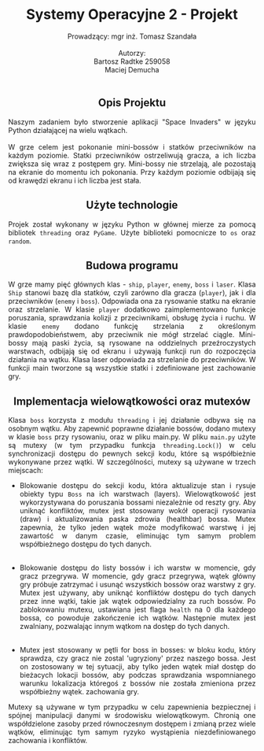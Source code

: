 # <center > Systemy Operacyjne 2 - Projekt </center>

<div style="text-align: center;"> Prowadzący: mgr inż. Tomasz Szandała </div> <br>
<div style="text-align: center;"> Autorzy:</div> 
<div style="text-align: center;"> Bartosz Radtke 259058 </div>  
<div style="text-align: center;"> Maciej Demucha </div>  <br>


<div style="text-align: center;"><h2> Opis Projektu</h2></div>

<div style="text-align: justify">
Naszym zadaniem było stworzenie aplikacji "Space Invaders" w języku Python działającej na wielu wątkach.</div> <br>

<div style="text-align: justify">
W grze celem jest pokonanie mini-bossów i statków przeciwników na każdym poziomie. Statki przeciwników ostrzeliwują gracza, a ich liczba zwiększa się wraz z postępem gry. Mini-bossy nie strzelają, ale pozostają na ekranie do momentu ich pokonania. Przy każdym poziomie odbijają się od krawędzi ekranu i ich liczba jest stała.</div>

<div style="text-align: center;"> <h2>Użyte technologie </h2></div>

<div style="text-align: justify">

Projek został wykonany w języku Python w głównej mierze za pomocą bibliotek `threading` oraz `PyGame`. Użyte biblioteki
pomocnicze to `os` oraz `random`.

</div>

<div style="text-align: center;"> <h2> Budowa programu </h2> </div>

<div style="text-align: justify">

W grze mamy pięć głównych klas - `ship`, `player`, `enemy`, `boss` i `laser`. Klasa `Ship` stanowi bazę dla statków,
czyli zarówno
dla gracza (`player`), jak i dla przeciwników (`enemy` i `boss`). Odpowiada ona za rysowanie statku na ekranie oraz
strzelanie. W klasie `player` dodatkowo zaimplementowano funkcje poruszania, sprawdzania kolizji z przeciwnikami,
obsługę
życia i ruchu. W klasie `enemy` dodano funkcję strzelania z określonym prawdopodobieństwem, aby przeciwnik nie mógł
strzelać ciągle.
Mini-bossy mają paski życia, są rysowane na oddzielnych przeźroczystych warstwach, odbijają się od ekranu i używają
funkcji run do rozpoczęcia działania na wątku. Klasa laser odpowiada za strzelanie do przeciwników.
W funkcji main tworzone są wszystkie statki i zdefiniowane jest zachowanie gry.

<div style="text-align: center;"> <h2> Implementacja wielowątkowości oraz mutexów</h2> </div>

Klasa `boss` korzysta z modułu `threading` i jej działanie odbywa się na osobnym wątku.
Aby zapewnić poprawne działanie bossów, dodano mutexy w klasie `boss` przy rysowaniu, oraz w pliku main.py.
W pliku `main.py` użyte są mutexy (w tym przypadku funkcja `threading.Lock()`) w celu synchronizacji dostępu do pewnych
sekcji kodu, które są współbieżnie wykonywane przez wątki. W szczególności, mutexy są używane w trzech miejscach:

- Blokowanie dostępu do sekcji kodu, która aktualizuje stan i rysuje obiekty typu `Boss` na ich warstwach (layers).
  Wielowątkowość jest wykorzystywana do poruszania bossami niezależnie od reszty gry. Aby uniknąć konfliktów, mutex jest
  stosowany wokół operacji rysowania (draw) i aktualizowania paska zdrowia (healthbar) bossa. Mutex zapewnia, że tylko
  jeden wątek może modyfikować warstwę i jej zawartość w danym czasie, eliminując tym samym problem współbieżnego
  dostępu do tych danych.<br><br>

- Blokowanie dostępu do listy bossów i ich warstw w momencie, gdy gracz przegrywa. W momencie, gdy gracz przegrywa,
  wątek główny gry próbuje zatrzymać i usunąć wszystkich bossów oraz warstwy z gry. Mutex jest używany, aby uniknąć
  konfliktów dostępu do tych danych przez inne wątki, takie jak wątek odpowiedzialny za ruch bossów. Po zablokowaniu
  mutexu, ustawiana jest flaga `health` na 0 dla każdego bossa, co powoduje zakończenie ich wątków. Następnie mutex jest
  zwalniany, pozwalając innym wątkom na dostęp do tych danych.<br><br>


- Mutex jest stosowany w pętli for boss in bosses: w bloku kodu, który sprawdza, czy gracz nie zostal 'ugryziony' przez naszego bossa.
Jest on zostosowany w tej sytuacji, aby tylko jeden wątek miał dostęp do bieżacych lokacji bossów, aby podczas sprawdzania wspomnianego warunku lokalizacja któregoś z bossów nie została zmieniona przez współbieżny wątek.
zachowania gry.

Mutexy są używane w tym przypadku w celu zapewnienia bezpiecznej i spójnej manipulacji danymi w środowisku
wielowątkowym. Chronią one współdzielone zasoby przed równoczesnym dostępem i zmianą przez wiele wątków, eliminując tym
samym ryzyko wystąpienia niezdefiniowanego zachowania i konfliktów.

</div>

